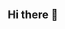 ## Hi there 👋

<!--
## Hi, I'm Rama 👋
I'm a Software Engineering graduate passionate about full-stack and mobile development.

🔧 Tools I use: Flutter, FastAPI, Firebase, MongoDB  
🎯 Currently working on: Ordery – a smart food delivery app  
📫 How to reach me: [masrirama200@gmail.com] or LinkedIn[ https://www.linkedin.com/in/rama-al-masri-64677421b/]
-->
